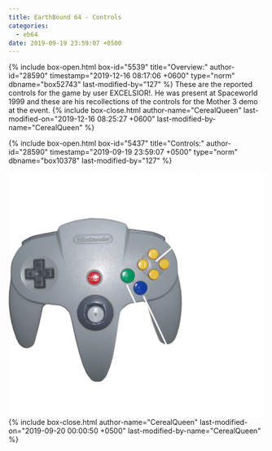 ```yaml
---
title: EarthBound 64 - Controls
categories:
  - eb64
date: 2019-09-19 23:59:07 +0500
---
```

{% include box-open.html box-id="5539" title="Overview:" author-id="28590" timestamp="2019-12-16 08:17:06 +0600" type="norm" dbname="box52743" last-modified-by="127" %}
These are the reported controls for the game by user EXCELSIOR!. He was present at Spaceworld 1999 and these are his recollections of the controls for the Mother 3 demo at the event.
{% include box-close.html author-name="CerealQueen" last-modified-on="2019-12-16 08:25:27 +0600" last-modified-by-name="CerealQueen" %}

{% include box-open.html box-id="5437" title="Controls:" author-id="28590" timestamp="2019-09-19 23:59:07 +0500" type="norm" dbname="box10378" last-modified-by="127" %}
<center><img src="eb64controls.png"  width="666" /> </center>
{% include box-close.html author-name="CerealQueen" last-modified-on="2019-09-20 00:00:50 +0500" last-modified-by-name="CerealQueen" %}
